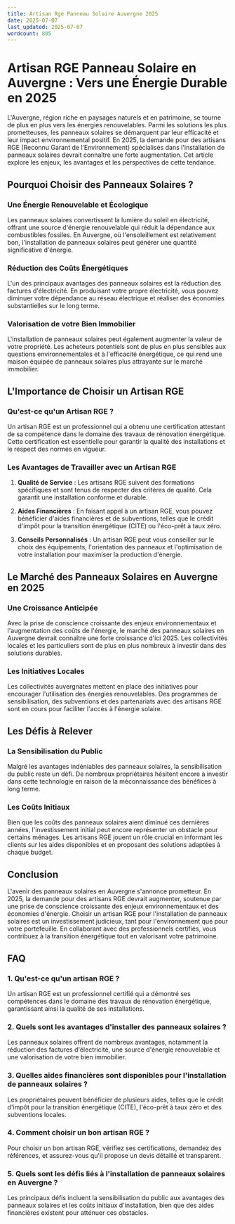 ```yaml
---
title: Artisan Rge Panneau Solaire Auvergne 2025
date: 2025-07-07
last_updated: 2025-07-07
wordcount: 805
---
```


# Artisan RGE Panneau Solaire en Auvergne : Vers une Énergie Durable en 2025

L'Auvergne, région riche en paysages naturels et en patrimoine, se tourne de plus en plus vers les énergies renouvelables. Parmi les solutions les plus prometteuses, les panneaux solaires se démarquent par leur efficacité et leur impact environnemental positif. En 2025, la demande pour des artisans RGE (Reconnu Garant de l’Environnement) spécialisés dans l'installation de panneaux solaires devrait connaître une forte augmentation. Cet article explore les enjeux, les avantages et les perspectives de cette tendance.

## Pourquoi Choisir des Panneaux Solaires ?

### Une Énergie Renouvelable et Écologique

Les panneaux solaires convertissent la lumière du soleil en électricité, offrant une source d'énergie renouvelable qui réduit la dépendance aux combustibles fossiles. En Auvergne, où l'ensoleillement est relativement bon, l'installation de panneaux solaires peut générer une quantité significative d'énergie.

### Réduction des Coûts Énergétiques

L'un des principaux avantages des panneaux solaires est la réduction des factures d'électricité. En produisant votre propre électricité, vous pouvez diminuer votre dépendance au réseau électrique et réaliser des économies substantielles sur le long terme.

### Valorisation de votre Bien Immobilier

L'installation de panneaux solaires peut également augmenter la valeur de votre propriété. Les acheteurs potentiels sont de plus en plus sensibles aux questions environnementales et à l'efficacité énergétique, ce qui rend une maison équipée de panneaux solaires plus attrayante sur le marché immobilier.

## L'Importance de Choisir un Artisan RGE

### Qu'est-ce qu'un Artisan RGE ?

Un artisan RGE est un professionnel qui a obtenu une certification attestant de sa compétence dans le domaine des travaux de rénovation énergétique. Cette certification est essentielle pour garantir la qualité des installations et le respect des normes en vigueur.

### Les Avantages de Travailler avec un Artisan RGE

1. **Qualité de Service** : Les artisans RGE suivent des formations spécifiques et sont tenus de respecter des critères de qualité. Cela garantit une installation conforme et durable.
   
2. **Aides Financières** : En faisant appel à un artisan RGE, vous pouvez bénéficier d'aides financières et de subventions, telles que le crédit d'impôt pour la transition énergétique (CITE) ou l'éco-prêt à taux zéro.

3. **Conseils Personnalisés** : Un artisan RGE peut vous conseiller sur le choix des équipements, l'orientation des panneaux et l'optimisation de votre installation pour maximiser la production d'énergie.

## Le Marché des Panneaux Solaires en Auvergne en 2025

### Une Croissance Anticipée

Avec la prise de conscience croissante des enjeux environnementaux et l'augmentation des coûts de l'énergie, le marché des panneaux solaires en Auvergne devrait connaître une forte croissance d'ici 2025. Les collectivités locales et les particuliers sont de plus en plus nombreux à investir dans des solutions durables.

### Les Initiatives Locales

Les collectivités auvergnates mettent en place des initiatives pour encourager l'utilisation des énergies renouvelables. Des programmes de sensibilisation, des subventions et des partenariats avec des artisans RGE sont en cours pour faciliter l'accès à l'énergie solaire.

## Les Défis à Relever

### La Sensibilisation du Public

Malgré les avantages indéniables des panneaux solaires, la sensibilisation du public reste un défi. De nombreux propriétaires hésitent encore à investir dans cette technologie en raison de la méconnaissance des bénéfices à long terme.

### Les Coûts Initiaux

Bien que les coûts des panneaux solaires aient diminué ces dernières années, l'investissement initial peut encore représenter un obstacle pour certains ménages. Les artisans RGE jouent un rôle crucial en informant les clients sur les aides disponibles et en proposant des solutions adaptées à chaque budget.

## Conclusion

L'avenir des panneaux solaires en Auvergne s'annonce prometteur. En 2025, la demande pour des artisans RGE devrait augmenter, soutenue par une prise de conscience croissante des enjeux environnementaux et des économies d'énergie. Choisir un artisan RGE pour l'installation de panneaux solaires est un investissement judicieux, tant pour l'environnement que pour votre portefeuille. En collaborant avec des professionnels certifiés, vous contribuez à la transition énergétique tout en valorisant votre patrimoine.

## FAQ

### 1. Qu'est-ce qu'un artisan RGE ?

Un artisan RGE est un professionnel certifié qui a démontré ses compétences dans le domaine des travaux de rénovation énergétique, garantissant ainsi la qualité de ses installations.

### 2. Quels sont les avantages d'installer des panneaux solaires ?

Les panneaux solaires offrent de nombreux avantages, notamment la réduction des factures d'électricité, une source d'énergie renouvelable et une valorisation de votre bien immobilier.

### 3. Quelles aides financières sont disponibles pour l'installation de panneaux solaires ?

Les propriétaires peuvent bénéficier de plusieurs aides, telles que le crédit d'impôt pour la transition énergétique (CITE), l'éco-prêt à taux zéro et des subventions locales.

### 4. Comment choisir un bon artisan RGE ?

Pour choisir un bon artisan RGE, vérifiez ses certifications, demandez des références, et assurez-vous qu'il propose un devis détaillé et transparent.

### 5. Quels sont les défis liés à l'installation de panneaux solaires en Auvergne ?

Les principaux défis incluent la sensibilisation du public aux avantages des panneaux solaires et les coûts initiaux d'installation, bien que des aides financières existent pour atténuer ces obstacles.